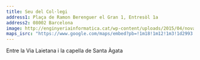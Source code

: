 ```yaml
---
title: Seu del Col·legi
address1: Plaça de Ramon Berenguer el Gran 1, Entresòl 1a
address2: 08002 Barcelona
image: http://enginyeriainformatica.cat/wp-content/uploads/2015/04/nova-seu-COEINF.jpg
maps_isrc: "https://www.google.com/maps/embed?pb=!1m18!1m12!1m3!1d2993.5336404830496!2d2.1758811157194082!3d41.38421597926449!2m3!1f0!2f0!3f0!3m2!1i1024!2i768!4f13.1!3m3!1m2!1s0x12a4a2f914510279%3A0xabbdd86d69716976!2sPla%C3%A7a+de+Ramon+Berenguer+el+Gran%2C+1%2C+08002+Barcelona%2C+Spain!5e0!3m2!1sen!2sus!4v1483013825450"
---
```


Entre la Via Laietana i la capella de Santa Àgata
